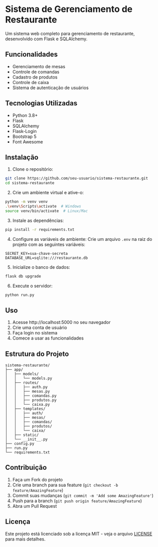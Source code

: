 # Sistema de Gerenciamento de Restaurante

Um sistema web completo para gerenciamento de restaurante, desenvolvido com Flask e SQLAlchemy.

## Funcionalidades

- Gerenciamento de mesas
- Controle de comandas
- Cadastro de produtos
- Controle de caixa
- Sistema de autenticação de usuários

## Tecnologias Utilizadas

- Python 3.8+
- Flask
- SQLAlchemy
- Flask-Login
- Bootstrap 5
- Font Awesome

## Instalação

1. Clone o repositório:
```bash
git clone https://github.com/seu-usuario/sistema-restaurante.git
cd sistema-restaurante
```

2. Crie um ambiente virtual e ative-o:
```bash
python -m venv venv
.\venv\Scripts\activate  # Windows
source venv/bin/activate  # Linux/Mac
```

3. Instale as dependências:
```bash
pip install -r requirements.txt
```

4. Configure as variáveis de ambiente:
Crie um arquivo `.env` na raiz do projeto com as seguintes variáveis:
```
SECRET_KEY=sua-chave-secreta
DATABASE_URL=sqlite:///restaurante.db
```

5. Inicialize o banco de dados:
```bash
flask db upgrade
```

6. Execute o servidor:
```bash
python run.py
```

## Uso

1. Acesse http://localhost:5000 no seu navegador
2. Crie uma conta de usuário
3. Faça login no sistema
4. Comece a usar as funcionalidades

## Estrutura do Projeto

```
sistema-restaurante/
├── app/
│   ├── models/
│   │   └── models.py
│   ├── routes/
│   │   ├── auth.py
│   │   ├── mesas.py
│   │   ├── comandas.py
│   │   ├── produtos.py
│   │   └── caixa.py
│   ├── templates/
│   │   ├── auth/
│   │   ├── mesas/
│   │   ├── comandas/
│   │   ├── produtos/
│   │   └── caixa/
│   ├── static/
│   └── __init__.py
├── config.py
├── run.py
└── requirements.txt
```

## Contribuição

1. Faça um Fork do projeto
2. Crie uma branch para sua feature (`git checkout -b feature/AmazingFeature`)
3. Commit suas mudanças (`git commit -m 'Add some AmazingFeature'`)
4. Push para a branch (`git push origin feature/AmazingFeature`)
5. Abra um Pull Request

## Licença

Este projeto está licenciado sob a licença MIT - veja o arquivo [LICENSE](LICENSE) para mais detalhes. 